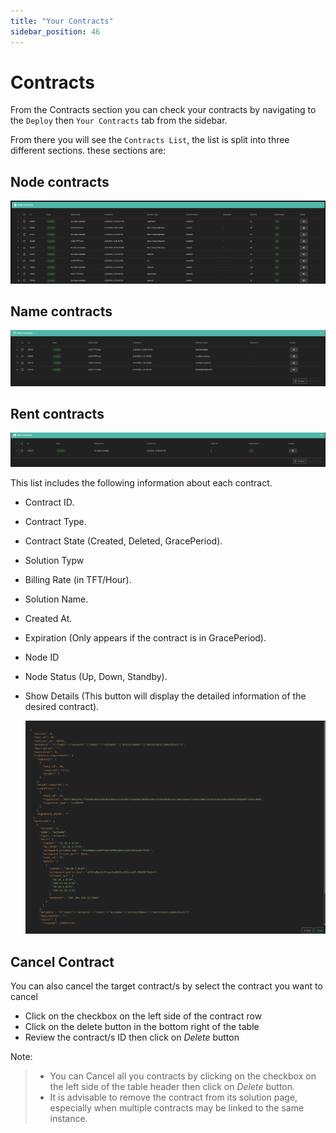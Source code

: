 ```yaml
---
title: "Your Contracts"
sidebar_position: 46
---
```


# Contracts

From the Contracts section you can check your contracts by navigating to the `Deploy` then `Your Contracts` tab from the sidebar.

From there you will see the `Contracts List`, the list is split into three different sections. these sections are:

## Node contracts

![](./img/node_contracts.png)

## Name contracts

![](./img/name_contracts.png)

## Rent contracts

![](./img/rent_contracts.png)



This list includes the following information about each contract.

- Contract ID.
- Contract Type.
- Contract State (Created, Deleted, GracePeriod).
- Solution Typw
- Billing Rate (in TFT/Hour).
- Solution Name.
- Created At.
- Expiration (Only appears if the contract is in GracePeriod).
- Node ID
- Node Status (Up, Down, Standby).
- Show Details (This button will display the detailed information of the desired contract).

   ![](./img/contract_details.png)


## Cancel Contract

You can also cancel the target contract/s by select the contract you want to cancel

- Click on the checkbox on the left side of the contract row
- Click on the delete button in the bottom right of the table
- Review the contract/s ID then click on *Delete* button

Note:

>- You can Cancel all you contracts by clicking on the checkbox on the left side of the table header then click on *Delete* button.
>- It is advisable to remove the contract from its solution page, especially when multiple contracts may be linked to the same instance.
